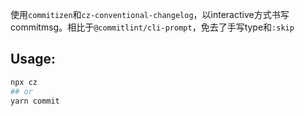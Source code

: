 使用`commitizen`和`cz-conventional-changelog`，以interactive方式书写commitmsg。相比于`@commitlint/cli-prompt`，免去了手写type和`:skip`

## Usage:

```bash
npx cz
## or
yarn commit
```